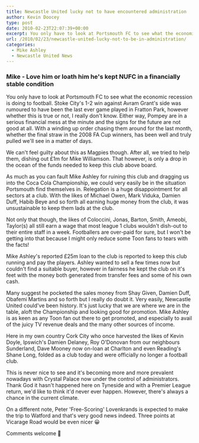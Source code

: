 ```yaml
---
title: Newcastle United lucky not to have encountered administration
author: Kevin Doocey
type: post
date: 2010-02-23T22:07:39+00:00
excerpt: You only have to look at Portsmouth FC to see what the economic..
url: /2010/02/23/newcastle-united-lucky-not-to-be-in-administration/
categories:
  - Mike Ashley
  - Newcastle United News
---
```


### Mike - Love him or loath him he's kept NUFC in a financially stable condition

You only have to look at Portsmouth FC to see what the economic recession is doing to football. Stoke City's 1-2 win against Avram Grant's side was rumoured to have been the last ever game played in Fratton Park, however whether this is true or not, I really don't know. Either way, Pompey are in a serious financial mess at the minute and the signs for the future are not good at all.  With a winding up order chasing them around for the last month, whether the final straw in the 2008 FA Cup winners, has been well and truly pulled we'll see in a matter of days.

We can't feel guilty about this as Magpies though. After all, we tried to help them, dishing out £1m for Mike Williamson. That however, is only a drop in the ocean of the funds needed to keep this club above board.

As much as you can fault Mike Ashley for ruining this club and dragging us into the Coca Cola Championship, we could very easily be in the situation Portsmouth find themselves in. Relegation is a huge disappointment for all sectors at a club. With the likes of Michael Owen, Mark Viduka, Damien Duff, Habib Beye and so forth all earning huge money from the club, it was unsustainable to keep them lads at the club.

Not only that though, the likes of Coloccini, Jonas, Barton, Smith, Ameobi, Taylor(s) all still earn a wage that most league 1 clubs wouldn't dish-out to their entire staff in a week. Footballers are over-paid for sure, but I won't be getting into that because I might only reduce some Toon fans to tears with the facts!

Mike Ashley's reported £25m loan to the club is reported to keep this club running and pay the players. Ashley wanted to sell a few times now but couldn't find a suitable buyer, however in fairness he kept the club on it's feet with the money both generated from transfer fees and some of his own cash.

Many suggest he pocketed the sales money from Shay Given, Damien Duff, Obafemi Martins and so forth but I really do doubt it. Very easily, Newcastle United could've been history. It's just lucky that we are where we are in the table, aloft the Championship and looking good for promotion. Mike Ashley is as keen as any Toon fan out there to get promoted, and especially to avail of the juicy TV revenue deals and the many other sources of income.

Here in my own country Cork City who once harvested the likes of Kevin Doyle, Ipswich's Damien Delaney, Roy O'Donovan from our neighbours Sunderland, Dave Mooney now on-loan at Charlton and even Reading's Shane Long, folded as a club today and were officially no longer a football club.

This is never nice to see and it's becoming more and more prevalent nowadays with Crystal Palace now under the control of administrators. Thank God it hasn't happened here on Tyneside and with a Premier League return, we'd like to think it'd never ever happen. However, there's always a chance in the current climate.

On a different note, Peter 'Free-Scoring' Lovenkrands is expected to make the trip to Watford and that's very good news indeed. Three points at Vicarage Road would be even nicer 😀

Comments welcome 🙂
